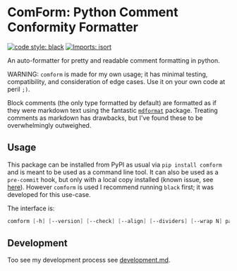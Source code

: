 # ComForm: Python Comment Conformity Formatter

[![code style: black](https://img.shields.io/badge/code%20style-black-000000.svg)](https://github.com/ambv/black)
[![Imports: isort](https://img.shields.io/badge/%20imports-isort-%231674b1?style=flat&labelColor=ef8336)](https://pycqa.github.io/isort/)

An auto-formatter for pretty and readable comment formatting in python.

WARNING: `comform` is made for my own usage; it has minimal testing, compatibility, and
consideration of edge cases. Use it on your own code at peril `;)`.

Block comments (the only type formatted by default) are formatted as if they were
markdown text using the fantastic
[`mdformat`](https://github.com/executablebooks/mdformat) package. Treating comments as
markdown has drawbacks, but I've found these to be overwhelmingly outweighed.

## Usage

This package can be installed from PyPI as usual via `pip install comform` and is meant
to be used as a command line tool. It can also be used as a `pre-commit` hook, but only
with a local copy installed (known issue, see
[here](https://github.com/j-hil/comform/issues/2)). However `comform` is used I
recommend running `black` first; it was developed for this use-case.

The interface is:

```ps1
comform [-h] [--version] [--check] [--align] [--dividers] [--wrap N] paths [paths ...]
```

## Development

Too see my development process see [development.md](./docs/development.md).
